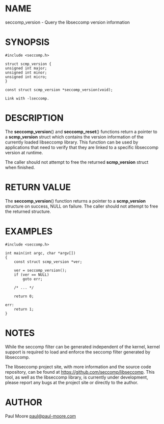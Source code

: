 NAME
====

seccomp_version - Query the libseccomp version information

SYNOPSIS
========

    #include <seccomp.h>

    struct scmp_version {
    unsigned int major;
    unsigned int minor;
    unsigned int micro;
    }

    const struct scmp_version *seccomp_version(void);

    Link with -lseccomp.

DESCRIPTION
===========

The **seccomp_version**() and **seccomp_reset**() functions return a
pointer to a **scmp_version** struct which contains the version
information of the currently loaded libseccomp library. This function
can be used by applications that need to verify that they are linked to
a specific libseccomp version at runtime.

The caller should not attempt to free the returned **scmp_version**
struct when finished.

RETURN VALUE
============

The **seccomp_version**() function returns a pointer to a
**scmp_version** structure on success, NULL on failure. The caller
should not attempt to free the returned structure.

EXAMPLES
========

    #include <seccomp.h>

    int main(int argc, char *argv[])
    {
    	const struct scmp_version *ver;

    	ver = seccomp_version();
    	if (ver == NULL)
    		goto err;

    	/* ... */

    	return 0;

    err:
    	return 1;
    }

NOTES
=====

While the seccomp filter can be generated independent of the kernel,
kernel support is required to load and enforce the seccomp filter
generated by libseccomp.

The libseccomp project site, with more information and the source code
repository, can be found at https://github.com/seccomp/libseccomp. This
tool, as well as the libseccomp library, is currently under development,
please report any bugs at the project site or directly to the author.

AUTHOR
======

Paul Moore <paul@paul-moore.com>
